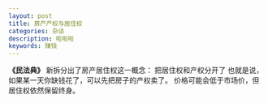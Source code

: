 ```yaml
---
layout: post
title: 房产产权与居住权
categories: 杂谈
description: 啦啦啦
keywords: 赚钱
---
```


**《民法典》**
新拆分出了房产居住权这一概念：
把居住权和产权分开了
也就是说，如果某一天你缺钱花了，可以先把房子的产权卖了。
价格可能会低于市场价，但居住权依然保留终身。

